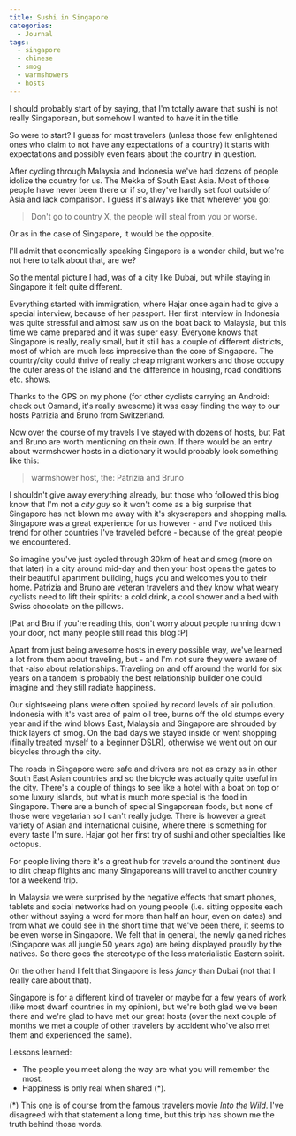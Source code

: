 ```yaml
---
title: Sushi in Singapore
categories:
  - Journal
tags:
  - singapore
  - chinese
  - smog
  - warmshowers
  - hosts
---
```

I should probably start of by saying, that I'm totally aware that sushi is not really Singaporean, but somehow I wanted to have it in the title.

So were to start? I guess for most travelers (unless those few enlightened ones who claim to not have any expectations of a country) it starts with expectations and possibly even fears about the country in question.

After cycling through Malaysia and Indonesia we've had dozens of people idolize the country for us. The Mekka of South East Asia. Most of those people have never been there or if so, they've hardly set foot outside of Asia and lack comparison. I guess it's always like that wherever you go:

> Don't go to country X, the people will steal from you or worse.

Or as in the case of Singapore, it would be the opposite.

I'll admit that economically speaking Singapore is a wonder child, but we're not here to talk about that, are we?

So the mental picture I had, was of a city like Dubai, but while staying in Singapore it felt quite different.

Everything started with immigration, where Hajar once again had to give a special interview, because of her passport. Her first interview in Indonesia was quite stressful and almost saw us on the boat back to Malaysia, but this time we came prepared and it was super easy. Everyone knows that Singapore is really, really small, but it still has a couple of different districts, most of which are much less impressive than the core of Singapore. The country/city could thrive of really cheap migrant workers and those occupy the outer areas of the island and the difference in housing, road conditions etc. shows.

Thanks to the GPS on my phone (for other cyclists carrying an Android: check out Osmand, it's really awesome) it was easy finding the way to our hosts Patrizia and Bruno from Switzerland.

Now over the course of my travels I've stayed with dozens of hosts, but Pat and Bruno are worth mentioning on their own. If there would be an entry about warmshower hosts in a dictionary it would probably look something like this:

> warmshower host, the: Patrizia and Bruno

I shouldn't give away everything already, but those who followed this blog know that I'm not a *city guy* so it won't come as a big surprise that Singapore has not blown me away with it's skyscrapers and shopping malls. Singapore was a great experience for us however - and I've noticed this trend for other countries I've traveled before - because of the great people we encountered.

So imagine you've just cycled through 30km of heat and smog (more on that later) in a city around mid-day and then your host opens the gates to their beautiful apartment building, hugs you and welcomes you to their home. Patrizia and Bruno are veteran travelers and they know what weary cyclists need to lift their spirits: a cold drink, a cool shower and a bed with Swiss chocolate on the pillows.

[Pat and Bru if you're reading this, don't worry about people running down your door, not many people still read this blog :P]

Apart from just being awesome hosts in every possible way, we've learned a lot from them about traveling, but - and I'm not sure they were aware of that -also about relationships. Traveling on and off around the world for six years on a tandem is probably the best relationship builder one could imagine and they still radiate happiness.

Our sightseeing plans were often spoiled by record levels of air pollution. Indonesia with it's vast area of palm oil tree, burns off the old stumps every year and if the wind blows East, Malaysia and Singapore are shrouded by thick layers of smog. On the bad days we stayed inside or went shopping (finally treated myself to a beginner DSLR), otherwise we went out on our bicycles through the city.

The roads in Singapore were safe and drivers are not as crazy as in other South East Asian countries and so the bicycle was actually quite useful in the city. There's a couple of things to see like a hotel with a boat on top or some luxury islands, but what is much more special is the food in Singapore. There are a bunch of special Singaporean foods, but none of those were vegetarian so I can't really judge. There is however a great variety of Asian and international cuisine, where there is something for every taste I'm sure. Hajar got her first try of sushi and other specialties like octopus.

For people living there it's a great hub for travels around the continent due to dirt cheap flights and many Singaporeans will travel to another country for a weekend trip.

In Malaysia we were surprised by the negative effects that smart phones, tablets and social networks had on young people (i.e. sitting opposite each other without saying a word for more than half an hour, even on dates) and from what we could see in the short time that we've been there, it seems to be even worse in Singapore. We felt that in general, the newly gained riches (Singapore was all jungle 50 years ago) are being displayed proudly by the natives. So there goes the stereotype of the less materialistic Eastern spirit.

On the other hand I felt that Singapore is less *fancy* than Dubai (not that I really care about that).

Singapore is for a different kind of traveler or maybe for a few years of work (like most dwarf countries in my opinion), but we're both glad we've been there and we're glad to have met our great hosts (over the next couple of months we met a couple of other travelers by accident who've also met them and experienced the same).

Lessons learned:
- The people you meet along the way are what you will remember the most.
- Happiness is only real when shared (*).

(\*) This one is of course from the famous travelers movie *Into the Wild*. I've disagreed with that statement a long time, but this trip has shown me the truth behind those words.